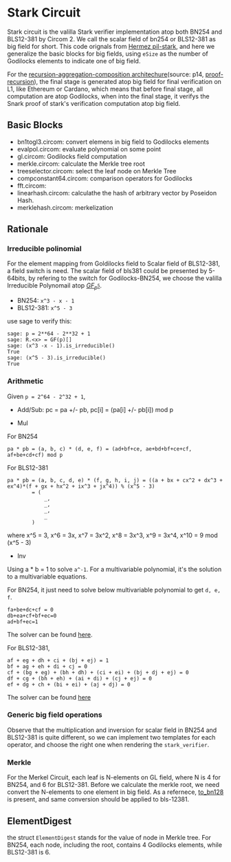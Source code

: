 # Stark Circuit

Stark circuit is the valilla Stark verifier implementation atop both BN254 and BLS12-381 by Circom 2. We call the scalar field of bn254 or BLS12-381 as big field for short.
This code orignals from [Hermez pil-stark](https://github.com/0xPolygonHermez/pil-stark), and here we generalize the basic blocks for big fields, using `eSize` as the number of Godilocks elements to indicate one of big field.


For the [recursion-aggregation-composition architechure](../docs/recursion-aggregation-composition.png)(source: p14, [proof-recursion](https://github.com/0xPolygonHermez/zkevm-techdocs/blob/main/proof-recursion/v.1.1/proof-recursion.pdf)), the final stage is generated atop big field for final verification on L1, like Ethereum or Cardano, which means that before final stage, all computation are atop Godilocks, when into the final stage, it verifys the Snark proof of stark's verification computation atop big field.

## Basic Blocks

* bn1togl3.circom: convert elemens in big field to Godilocks elements
* evalpol.circom: evaluate polynomial on some point
* gl.circom: Godilocks field computation
* merkle.circom: calculate the Merkle tree root
* treeselector.circom: select the leaf node on Merkle Tree
* compconstant64.circom: comparison operators for Godilocks
* fft.circom:
* linearhash.circom: calculathe the hash of arbitrary vector by Poseidon Hash.
* merklehash.circom: merkelization

## Rationale

### Irreducible polinomial

For the element mapping from Goldilocks field to Scalar field of BLS12-381, a field switch is need.
The scalar field of bls381 could be presented by 5-64bits, by refering to the switch for Godilocks-BN254, we choose the valilla Irreducible Polynomail atop [$GF_{p^5}$](https://github.com/pornin/ecgfp5).

* BN254: `x^3 - x - 1`
* BLS12-381: `x^5 - 3`

use sage to verify this:

```
sage: p = 2**64 - 2**32 + 1
sage: R.<x> = GF(p)[]
sage: (x^3 -x - 1).is_irreducible()
True
sage: (x^5 - 3).is_irreducible()
True
```

### Arithmetic

Given `p = 2^64 - 2^32 + 1`,

* Add/Sub: pc = pa +/- pb, pc[i] = (pa[i] +/- pb[i]) mod p

* Mul

For BN254

```
pa * pb = (a, b, c) * (d, e, f) = (ad+bf+ce, ae+bd+bf+ce+cf, af+be+cd+cf) mod p
```

For BLS12-381


```
pa * pb = (a, b, c, d, e) * (f, g, h, i, j) = ((a + bx + cx^2 + dx^3 + ex^4)*(f + gx + hx^2 + ix^3 + jx^4)) % (x^5 - 3)
        = (
            _,
            _,
            _,
            _
        )
```

where x^5 = 3, x^6 = 3x, x^7 = 3x^2, x^8 = 3x^3, x^9 = 3x^4, x^10 = 9 mod (x^5 - 3)

* Inv

Using a * b = 1 to solve `a^-1`. For a multivariable polynomial, it's the solution to a multivariable equations.

For BN254, it just need to solve below multivariable polynomial to get `d, e, f`.

```
fa+be+dc+cf = 0
db+ea+cf+bf+ec=0
ad+bf+ec=1
```

The solver can be found [here](https://www.polymathlove.com/polymonials/midpoint-of-a-line/symbolic-equation-solving.html#c=solve_algstepsequationsolvesystem&v247=d%252Ce%252Cf&v248=3&v249=f*a%2Bb*e%2Bd*c%2B%2520c*f%2520%253D%25200&v250=d*b%2Be*a%2Bc*f%2Bb*f%2Be*c%253D0&v251=a*d%2Bb*f%2Be*c%253D1).

For BLS12-381,

```
af + eg + dh + ci + (bj + ej) = 1
bf + ag + eh + di + cj = 0
cf + (bg + eg) + (bh + dh) + (ci + ei) + (bj + dj + ej) = 0
df + cg + (bh + eh) + (ai + di) + (cj + ej) = 0
ef + dg + ch + (bi + ei) + (aj + dj) = 0
```

The solver can be found [here](https://www.polymathlove.com/polymonials/midpoint-of-a-line/symbolic-equation-solving.html#c=solve_algstepsequationsolvesystem&v247=f%252Cg%252Ch%252Ci%252Cj&v248=5&v249=af%2520%2B%2520eg%2520%2B%2520dh%2520%2B%2520ci%2520%2B%2520%2528bj%2520%2B%2520ej%2529%2520%253D%25201&v250=bf%2520%2B%2520ag%2520%2B%2520eh%2520%2B%2520di%2520%2B%2520cj%2520%253D%25200&v251=cf%2520%2B%2520%2528bg%2520%2B%2520eg%2529%2520%2B%2520%2528bh%2520%2B%2520dh%2529%2520%2B%2520%2528ci%2520%2B%2520ei%2529%2520%2B%2520%2528bj%2520%2B%2520dj%2520%2B%2520ej%2529%2520%253D%25200&v252=df%2520%2B%2520cg%2520%2B%2520%2528bh%2520%2B%2520eh%2529%2520%2B%2520%2528ai%2520%2B%2520di%2529%2520%2B%2520%2528cj%2520%2B%2520ej%2529%2520%253D%25200&v253=ef%2520%2B%2520dg%2520%2B%2520ch%2520%2B%2520%2528bi%2520%2B%2520ei%2529%2520%2B%2520%2528aj%2520%2B%2520dj%2529%2520%253D%25200)

### Generic big field operations

Observe that the multiplication and inversion for scalar field in BN254 and BLS12-381 is quite different, so we can implement two templates for each operator, and choose the right one when rendering the `stark_verifier`.

### Merkle

For the Merkel Circuit, each leaf is N-elements on GL field, where N is 4 for BN254, and 6 for BLS12-381. Before we calculate the merkle root, we need convert the N-elements to one element in big field.
As a refernece, [to\_bn128](https://github.com/0xEigenLabs/eigen-zkvm/blob/main/starky/src/digest.rs#L73) is present, and same conversion should be applied to bls-12381.

## ElementDigest

the struct `ElementDigest` stands for the value of node in Merkle tree. For BN254, each node, including the root, contains 4 Godilocks elements, while BLS12-381 is 6.
